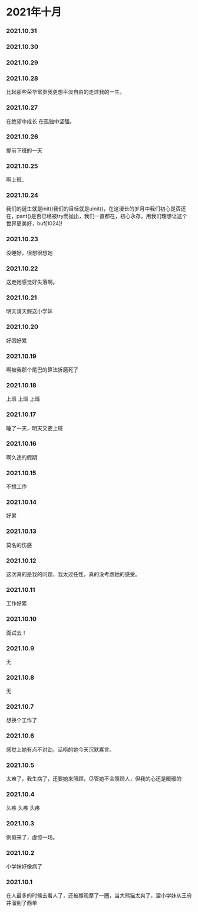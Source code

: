 # 2021年十月
### 2021.10.31
### 2021.10.30
### 2021.10.29
### 2021.10.28
比起那些荣华富贵我更想平淡自由的走过我的一生。
### 2021.10.27
在绝望中成长 在孤独中坚强。
### 2021.10.26
提前下班的一天
### 2021.10.25
啊上班_
### 2021.10.24
我们的诞生就是init()我们的目标就是uinit()，在这漫长的岁月中我们初心是否还在，pant()是否已经被try而抛出，我们一直都在，初心永存，用我们理想让这个世界更美好，buf[1024]!
### 2021.10.23
没睡好，很想很想她
### 2021.10.22
送走她感觉好失落啊。
### 2021.10.21
明天请天假送小学妹
### 2021.10.20
好困好累
### 2021.10.19
啊被我那个尾巴的算法折磨死了
### 2021.10.18
上班 上班 上班
### 2021.10.17
睡了一天，明天又要上班
### 2021.10.16
啊久违的假期
### 2021.10.15
不想工作
### 2021.10.14
好累
### 2021.10.13
莫名的伤感
### 2021.10.12
这次真的是我的问题，我太过任性，真的没考虑她的感受。
### 2021.10.11
工作好累
### 2021.10.10
面试去！
### 2021.10.9
无
### 2021.10.8
无
### 2021.10.7
想换个工作了
### 2021.10.6
感觉上她有点不对劲，话唠的她今天沉默寡言。
### 2021.10.5
太难了，我生病了，还要她来照顾，尽管她不会照顾人，但我的心还是暖暖的
### 2021.10.4
头疼 头疼 头疼
### 2021.10.3
例假来了，虚惊一场。
### 2021.10.2
小学妹好像病了
### 2021.10.1
在人最多的时候去看人了，还被猴观摩了一圈，当大熊猫太爽了，溜小学妹从王府井溜到了西单
